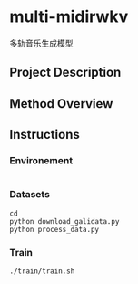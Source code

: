 # multi-midirwkv
多轨音乐生成模型

## Project Description


## Method Overview


## Instructions

### Environement
```

```
### Datasets
```
cd 
python download_galidata.py
python process_data.py 
```
### Train

```
./train/train.sh
```

